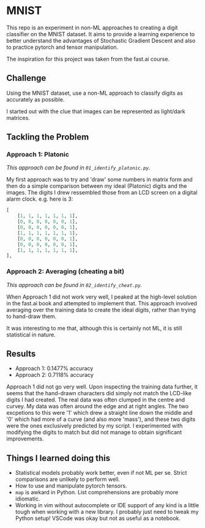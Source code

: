 # MNIST

This repo is an experiment in non-ML approaches to creating a digit classifier on the MNIST dataset. It aims to provide a learning experience to better understand the advantages of Stochastic Gradient Descent and also to practice pytorch and tensor manipulation.

The inspiration for this project was taken from the fast.ai course.

## Challenge

Using the MNIST dataset, use a non-ML approach to classify digits as accurately as possible.

I started out with the clue that images can be represented as light/dark matrices.

## Tackling the Problem

### Approach 1: Platonic

_This approach can be found in `01_identify_platonic.py`._

My first approach was to try and 'draw' some numbers in matrix form and then do a simple comparison between my ideal (Platonic) digits and the images. The digits I drew ressembled those from an LCD screen on a digital alarm clock. e.g. here is 3:

```python
[
    [1, 1, 1, 1, 1, 1, 1],
    [0, 0, 0, 0, 0, 0, 1],
    [0, 0, 0, 0, 0, 0, 1],
    [1, 1, 1, 1, 1, 1, 1],
    [0, 0, 0, 0, 0, 0, 1],
    [0, 0, 0, 0, 0, 0, 1],
    [1, 1, 1, 1, 1, 1, 1],
],
```

### Approach 2: Averaging (cheating a bit)

_This approach can be found in `02_identify_cheat.py`._

When Approach 1 did not work very well, I peaked at the high-level solution in the fast.ai book and attempted to implement that. This approach involved averaging over the training data to create the ideal digits, rather than trying to hand-draw them.

It was interesting to me that, although this is certainly not ML, it is still statistical in nature.

## Results

- Approach 1: 0.1477% accuracy
- Approach 2: 0.7118% accuracy

Approach 1 did not go very well. Upon inspecting the training data further, it seems that the hand-drawn characters did simply not match the LCD-like digits I had created. The real data was often clumped in the centre and curvey. My data was often around the edge and at right angles. The two excpetions to this were '1' which drew a straight line down the middle and '0' which had more of a curve (and also more 'mass'), and these two digits were the ones exclusively predicted by my script. I experimented with modifying the digits to match but did not manage to obtain significant improvements.

## Things I learned doing this

- Statistical models probably work better, even if not ML per se. Strict comparisons are unlikely to perform well.
- How to use and manipulate pytorch tensors.
- `map` is awkard in Python. List comprehensions are probably more idiomatic.
- Working in vim without autocomplete or IDE support of any kind is a little tough when working with a new library. I probably just need to tweak my Python setup! VSCode was okay but not as useful as a notebook.

